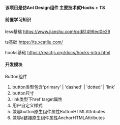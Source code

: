 #### 该项目是仿Ant Design组件 主要技术就Hooks + TS

#### 前置学习知识
less基础  https://www.jianshu.com/p/d81496ed0e29

ts基础    https://ts.xcatliu.com/

hooks基础 https://reactjs.org/docs/hooks-intro.html

#### 开发模块

Button组件
1. button类型包含'primary' | 'dashed' | 'dotted' | 'link'
2. button尺寸 
3. link类型下href target属性
4. 用户自定义样式
5. 兼容button原生组件属性ButtonHTMLAttributes
6. 兼容a链接原生组件属性AnchorHTMLAttributes

